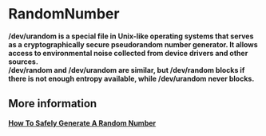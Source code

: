 # RandomNumber

<b>/dev/urandom<b> is a special file in Unix-like operating systems that serves as a cryptographically secure pseudorandom number generator. 
It allows access to environmental noise collected from device drivers and other sources. <br>
<b>/dev/random<b> and <b>/dev/urandom<b> are similar, but <b>/dev/random<b> blocks if there is not enough entropy available, while <b>/dev/urandom<b> never blocks.


## More information
<a href="https://sockpuppet.org/blog/2014/02/25/safely-generate-random-numbers/">How To Safely Generate A Random Number</a>
